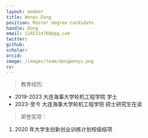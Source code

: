 ```yaml
---
layout: member
title: Wenyu Dong
position: Master degree candidate
handle: Dong
email: 1185314760@qq.com
twitter: 
github: 
scholar:
orcid: 
image: /images/team/dongwenyu.png
cv: 
---
```


> 教育经历:

- 2019-2023 大连海事大学轮机工程学院 学士
- 2023-至今 大连海事大学轮机工程学院 硕士研究生在读

> 荣誉奖项：

1. 2020 年大学生创新创业训练计划校级结项
